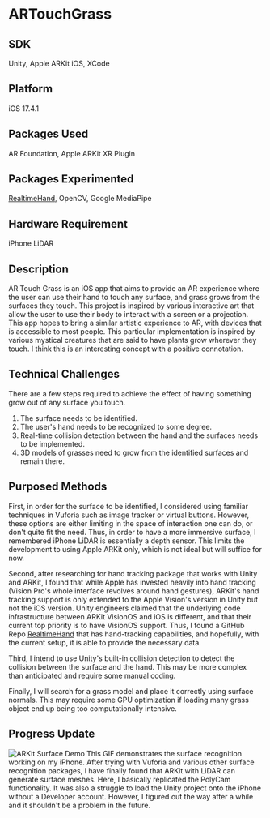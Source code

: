 # ARTouchGrass
## SDK
Unity, Apple ARKit iOS, XCode
## Platform
iOS 17.4.1
## Packages Used
AR Foundation, Apple ARKit XR Plugin
## Packages Experimented
[RealtimeHand](https://github.com/ogoguel/realtimehand), OpenCV, Google MediaPipe
## Hardware Requirement
iPhone LiDAR
## Description
AR Touch Grass is an iOS app that aims to provide an AR experience where the user can use their hand to touch any surface, and grass grows from the surfaces they touch. This project is inspired by various interactive art that allow the user to use their body to interact with a screen or a projection. This app hopes to bring a similar artistic experience to AR, with devices that is accessible to most people. This particular implementation is inspired by various mystical creatures that are said to have plants grow wherever they touch. I think this is an interesting concept with a positive connotation. 
## Technical Challenges
There are a few steps required to achieve the effect of having something grow out of any surface you touch. 
1. The surface needs to be identified.
2. The user's hand needs to be recognized to some degree.
3. Real-time collision detection between the hand and the surfaces needs to be implemented.
4. 3D models of grasses need to grow from the identified surfaces and remain there.
## Purposed Methods
First, in order for the surface to be identified, I considered using familiar techniques in Vuforia such as image tracker or virtual buttons. However, these options are either limiting in the space of interaction one can do, or don't quite fit the need. Thus, in order to have a more immersive surface, I remembered iPhone LiDAR is essentially a depth sensor. This limits the development to using Apple ARKit only, which is not ideal but will suffice for now.

Second, after researching for hand tracking package that works with Unity and ARKit, I found that while Apple has invested heavily into hand tracking (Vision Pro's whole interface revolves around hand gestures), ARKit's hand tracking support is only extended to the Apple Vision's version in Unity but not the iOS version. Unity engineers claimed that the underlying code infrastructure between ARKit VisionOS and iOS is different, and that their current top priority is to have VisionOS support. Thus, I found a GitHub Repo [RealtimeHand](https://github.com/ogoguel/realtimehand) that has hand-tracking capabilities, and hopefully, with the current setup, it is able to provide the necessary data.

Third, I intend to use Unity's built-in collision detection to detect the collision between the surface and the hand. This may be more complex than anticipated and require some manual coding.

Finally, I will search for a grass model and place it correctly using surface normals. This may require some GPU optimization if loading many grass object end up being too computationally intensive.
## Progress Update
![ARKit Surface Demo](Demo/LiDAR_Mesh_Demo.gif)
This GIF demonstrates the surface recognition working on my iPhone. After trying with Vuforia and various other surface recognition packages, I have finally found that ARKit with LiDAR can generate surface meshes. Here, I basically replicated the PolyCam functionality. It was also a struggle to load the Unity project onto the iPhone without a Developer account. However, I figured out the way after a while and it shouldn't be a problem in the future.
